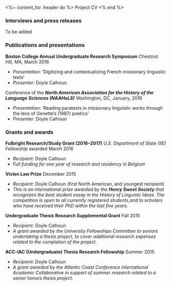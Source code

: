 <%= content_for :header do %>
    Project CV
<% end %>


### Interviews and press releases

To be added


### Publications and presentations

**Boston College Annual Undergraduate Research Symposium** Chestnut Hill, MA, March 2016

*  *Presentation*: ‘Digitizing and contextualizing French missionary linguistic texts’
*  *Presenter*: Doyle Calhoun


Conference of the **_North American Association for the History of the Language Sciences (NAAHoLS)_** Washington, DC, January, 2016

*  *Presentation*: ‘Reading paratexts in missionary linguistic works through the lens of Genette’s (1987) poetics’ 
*  *Presenter*: Doyle Calhoun



### Grants and awards

**Fulbright Research/Study Grant (2016–2017)** *U.S. Department of State (IIE) Fellowship* awarded March 2016

*  *Recipient*: Doyle Calhoun
*  *Full funding for one year of research and residency in Belgium*


**Vivien Law Prize** December 2015

*  *Recipient*: Doyle Calhoun (first North American, and youngest recipient)
*  *This is an international prize awarded by the __Henry Sweet Society__ that recognizes the best student essay in the History of Linguistc Ideas. The competition is open to all currently registered students,and to scholars who have received their PhD within the last five years.*


**Undergraduate Thesis Research Supplemental Grant** Fall 2015

*  *Recipient*: Doyle Calhoun
*  *A grant awarded by the University Fellowships Committee to seniors undertaking a thesis project, to cover additional research expenses related to the completion of the project.*


**ACC-IAC (Undergraduate) Thesis Research Fellowship** Summer 2015

*  *Recipient*: Doyle Calhoun
*  *A grant awarded by the Atlantic Coast Conference International Academic Collaborative in support of summer research related to a senior honors thesis project.*

